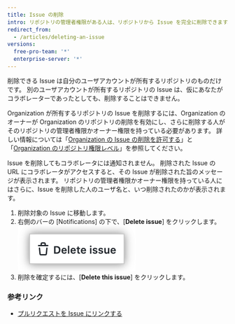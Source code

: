```yaml
---
title: Issue の削除
intro: リポジトリの管理者権限がある人は、リポジトリから Issue を完全に削除できます。
redirect_from:
  - /articles/deleting-an-issue
versions:
  free-pro-team: '*'
  enterprise-server: '*'
---
```


削除できる Issue は自分のユーザアカウントが所有するリポジトリのものだけです。 別のユーザアカウントが所有するリポジトリの Issue は、仮にあなたがコラボレーターであったとしても、削除することはできません。

Organization が所有するリポジトリの Issue を削除するには、Organization のオーナーが Organization のリポジトリの削除を有効にし、さらに削除する人がそのリポジトリの管理者権限かオーナー権限を持っている必要があります。 詳しい情報については「[Organization の Issue の削除を許可する](/articles/allowing-people-to-delete-issues-in-your-organization)」と「[Organization のリポジトリ権限レベル](/articles/repository-permission-levels-for-an-organization/)」を参照してください。

Issue を削除してもコラボレータには通知されません。 削除された Issue の URL にコラボレータがアクセスすると、その Issue が削除された旨のメッセージが表示されます。 リポジトリの管理者権限かオーナー権限を持っている人にはさらに、Issue を削除した人のユーザ名と、いつ削除されたのかが表示されます。

1. 削除対象の Issue に移動します。
3. 右側のバーの [Notifications] の下で、[**Delete issue**] をクリックします。 !["Delete issue" のテキストが Issue ページ右側のバーの下で強調表示されている](/assets/images/help/issues/delete-issue.png)
4. 削除を確定するには、[**Delete this issue**] をクリックします。

### 参考リンク

- [プルリクエストを Issue にリンクする](/github/managing-your-work-on-github/linking-a-pull-request-to-an-issue)
